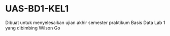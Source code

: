 # UAS-BD1-KEL1
Dibuat untuk menyelesaikan ujian akhir semester praktikum Basis Data Lab 1 yang dibimbing Wilson Go
